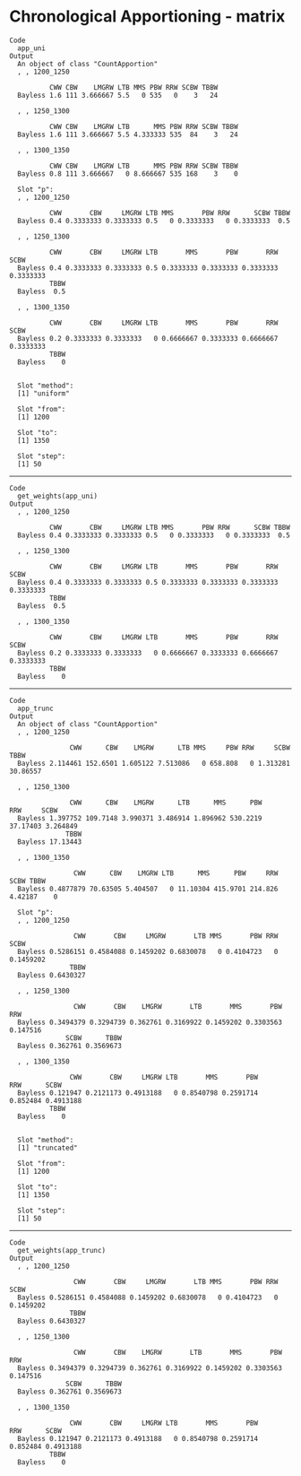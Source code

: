 # Chronological Apportioning - matrix

    Code
      app_uni
    Output
      An object of class "CountApportion"
      , , 1200_1250
      
              CWW CBW    LMGRW LTB MMS PBW RRW SCBW TBBW
      Bayless 1.6 111 3.666667 5.5   0 535   0    3   24
      
      , , 1250_1300
      
              CWW CBW    LMGRW LTB      MMS PBW RRW SCBW TBBW
      Bayless 1.6 111 3.666667 5.5 4.333333 535  84    3   24
      
      , , 1300_1350
      
              CWW CBW    LMGRW LTB      MMS PBW RRW SCBW TBBW
      Bayless 0.8 111 3.666667   0 8.666667 535 168    3    0
      
      Slot "p":
      , , 1200_1250
      
              CWW       CBW     LMGRW LTB MMS       PBW RRW      SCBW TBBW
      Bayless 0.4 0.3333333 0.3333333 0.5   0 0.3333333   0 0.3333333  0.5
      
      , , 1250_1300
      
              CWW       CBW     LMGRW LTB       MMS       PBW       RRW      SCBW
      Bayless 0.4 0.3333333 0.3333333 0.5 0.3333333 0.3333333 0.3333333 0.3333333
              TBBW
      Bayless  0.5
      
      , , 1300_1350
      
              CWW       CBW     LMGRW LTB       MMS       PBW       RRW      SCBW
      Bayless 0.2 0.3333333 0.3333333   0 0.6666667 0.3333333 0.6666667 0.3333333
              TBBW
      Bayless    0
      
      
      Slot "method":
      [1] "uniform"
      
      Slot "from":
      [1] 1200
      
      Slot "to":
      [1] 1350
      
      Slot "step":
      [1] 50
      

---

    Code
      get_weights(app_uni)
    Output
      , , 1200_1250
      
              CWW       CBW     LMGRW LTB MMS       PBW RRW      SCBW TBBW
      Bayless 0.4 0.3333333 0.3333333 0.5   0 0.3333333   0 0.3333333  0.5
      
      , , 1250_1300
      
              CWW       CBW     LMGRW LTB       MMS       PBW       RRW      SCBW
      Bayless 0.4 0.3333333 0.3333333 0.5 0.3333333 0.3333333 0.3333333 0.3333333
              TBBW
      Bayless  0.5
      
      , , 1300_1350
      
              CWW       CBW     LMGRW LTB       MMS       PBW       RRW      SCBW
      Bayless 0.2 0.3333333 0.3333333   0 0.6666667 0.3333333 0.6666667 0.3333333
              TBBW
      Bayless    0
      

---

    Code
      app_trunc
    Output
      An object of class "CountApportion"
      , , 1200_1250
      
                   CWW      CBW    LMGRW      LTB MMS     PBW RRW     SCBW     TBBW
      Bayless 2.114461 152.6501 1.605122 7.513086   0 658.808   0 1.313281 30.86557
      
      , , 1250_1300
      
                   CWW      CBW    LMGRW      LTB      MMS      PBW      RRW     SCBW
      Bayless 1.397752 109.7148 3.990371 3.486914 1.896962 530.2219 37.17403 3.264849
                  TBBW
      Bayless 17.13443
      
      , , 1300_1350
      
                    CWW      CBW    LMGRW LTB      MMS      PBW     RRW    SCBW TBBW
      Bayless 0.4877879 70.63505 5.404507   0 11.10304 415.9701 214.826 4.42187    0
      
      Slot "p":
      , , 1200_1250
      
                    CWW       CBW     LMGRW       LTB MMS       PBW RRW      SCBW
      Bayless 0.5286151 0.4584088 0.1459202 0.6830078   0 0.4104723   0 0.1459202
                   TBBW
      Bayless 0.6430327
      
      , , 1250_1300
      
                    CWW       CBW    LMGRW       LTB       MMS       PBW      RRW
      Bayless 0.3494379 0.3294739 0.362761 0.3169922 0.1459202 0.3303563 0.147516
                  SCBW      TBBW
      Bayless 0.362761 0.3569673
      
      , , 1300_1350
      
                   CWW       CBW     LMGRW LTB       MMS       PBW      RRW      SCBW
      Bayless 0.121947 0.2121173 0.4913188   0 0.8540798 0.2591714 0.852484 0.4913188
              TBBW
      Bayless    0
      
      
      Slot "method":
      [1] "truncated"
      
      Slot "from":
      [1] 1200
      
      Slot "to":
      [1] 1350
      
      Slot "step":
      [1] 50
      

---

    Code
      get_weights(app_trunc)
    Output
      , , 1200_1250
      
                    CWW       CBW     LMGRW       LTB MMS       PBW RRW      SCBW
      Bayless 0.5286151 0.4584088 0.1459202 0.6830078   0 0.4104723   0 0.1459202
                   TBBW
      Bayless 0.6430327
      
      , , 1250_1300
      
                    CWW       CBW    LMGRW       LTB       MMS       PBW      RRW
      Bayless 0.3494379 0.3294739 0.362761 0.3169922 0.1459202 0.3303563 0.147516
                  SCBW      TBBW
      Bayless 0.362761 0.3569673
      
      , , 1300_1350
      
                   CWW       CBW     LMGRW LTB       MMS       PBW      RRW      SCBW
      Bayless 0.121947 0.2121173 0.4913188   0 0.8540798 0.2591714 0.852484 0.4913188
              TBBW
      Bayless    0
      

